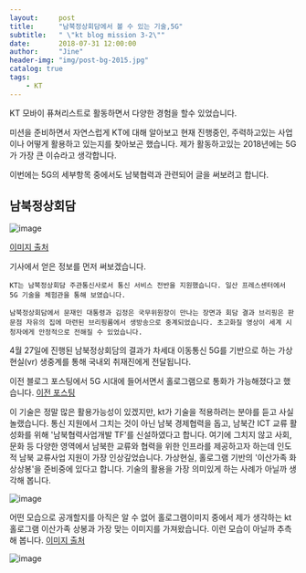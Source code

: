 ```yaml
---
layout:     post
title:      "남북정상회담에서 볼 수 있는 기술,5G"
subtitle:   " \"kt blog mission 3-2\""
date:       2018-07-31 12:00:00
author:     "Jine"
header-img: "img/post-bg-2015.jpg"
catalog: true
tags:
    - KT
---
```




KT 모바이 퓨쳐리스트로 활동하면서 다양한 경험을 할수 있었습니다.

미션을 준비하면서 자연스럽게 KT에 대해 알아보고 현재 진행중인, 주력하고있는 사업이나 어떻게 활용하고 있는지를 찾아보곤 했습니다. 제가 활동하고있는 2018년에는 5G가 가장 큰 이슈라고 생각합니다.

이번에는 5G의 세부항목 중에서도 남북협력과 관련되어 글을 써보려고 합니다.



## 남북정상회담

![image](https://user-images.githubusercontent.com/33712866/43437406-d9a161ea-94c3-11e8-8711-1fd708912186.png)

[이미지 출처](http://www.insight.co.kr/news/151544)

기사에서 얻은 정보를 먼저 써보겠습니다.

```
KT는 남북정상회담 주관통신사로서 통신 서비스 전반을 지원했습니다. 일산 프레스센터에서 5G 기술을 체험관을 통해 보였습니다.

남북정상회담에서 문재인 대통령과 김정은 국무위원장이 만나는 장면과 회담 결과 브리핑은 판문점 자유의 집에 마련된 브리핑룸에서 생방송으로 중계되었습니다. 초고화질 영상이 세계 시청자에게 안정적으로 전해질 수 있었습니다.

```

4월 27일에 진행된 남북정상회담의 결과가 차세대 이동통신 5G를 기반으로 하는 가상현실(vr) 생중계를 통해 국내외 취재진에게 전달됩니다.



이전 블로그 포스팅에서 5G 시대에 들어서면서 홀로그램으로 통화가 가능해졌다고 했습니다. [이전 포스팅](https://jine9529.github.io/2018/07/20/KT-5G%EC%84%B8%EC%83%81%EC%9D%B4-%EC%98%A4%EA%B8%B0%EA%B9%8C%EC%A7%80(%EC%9D%B4%EB%8F%99%ED%86%B5%EC%8B%A0%EB%A7%9D%EC%9D%98-%EB%B3%80%EC%B2%9C%EC%82%AC)-2018/)

이 기술은 정말 많은 활용가능성이 있겠지만, kt가 기술을 적용하려는 분야를 듣고 사실 놀랬습니다. 통신 지원에서 그치는 것이 아닌 남북 경제협력을 돕고, 남북간 ICT 교류 활성화를 위해 '남북협력사업개발 TF'를 신설하였다고 합니다. 여기에 그치지 않고 사회, 문화 등 다양한 영역에서 남북한 교류와 협력을 위한 인프라를 제공하고자 하는데 인도적 남북 교류사업 지원이 가장 인상깊었습니다.  가상현실, 홀로그램 기반의 '이산가족 화상상봉'을 준비중에 있다고 합니다. 기술의 활용을 가장 의미있게 하는 사례가 아닐까 생각해 봅니다. 

![image](https://user-images.githubusercontent.com/33712866/43436194-30b7c1f0-94be-11e8-9e03-ab7e22e6f19c.png)

어떤 모습으로 공개할지를 아직은 알 수 없어 홀로그램이미지 중에서 제가 생각하는 kt 홀로그램 이산가족 상봉과 가장 맞는 이미지를 가져왔습니다. 이런 모습이 아닐까 추측해 봅니다. [이미지 출처](https://blog.naver.com/wawacenter2015/220834625075)



![image](https://user-images.githubusercontent.com/33712866/43437986-dcdbf43a-94c6-11e8-8c8f-70e03e64f89e.png)